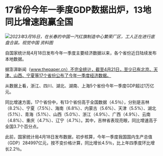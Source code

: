# 17省份今年一季度GDP数据出炉，13地同比增速跑赢全国

![](https://inews.gtimg.com/om_bt/OQxHUy2vBB3LxyRETVhyrE3wVmNg2B5e4_ZzZEmjqoeNYAA/1000)_2023年3月16日，在长春的中国一汽红旗制造中心繁荣厂区，工人正在进行底盘合装。视觉中国
资料图_

自国家统计局4月18日发布今年一季度主要经济数据以来，各个省份近日陆续发布本地数据。

据澎湃新闻（www.thepaper.cn）不完全统计，截至4月21日，至少已有北京、天津、山西、宁夏等17个省份公布了今年一季度经济数据。

从数据上看，浙江、四川、湖北、湖南、上海5个省份今年一季度GDP超过1万亿元。

同比增速方面，17个省份中，有13个省份高于全国数据（4.5％），分别是吉林（8.2%）、宁夏（7.5%）、海南（6.8%）、内蒙古（5.6%）、天津（5.5%）、湖北（5.1%）、青海（5.1%）、山西（5.0%）、浙江（4.9%）、广西（4.9%）、云南（4.8%）、重庆（4.7%）、辽宁（4.7%）。其中，吉林省表现亮眼，同比增速高于全国3.7个百分点。

此前，国家统计局4月18日发布数据，初步核算，今年一季度我国国内生产总值（GDP）284997亿元，按不变价格计算，同比增长4.5％，比上年四季度环比增长2.2％。

